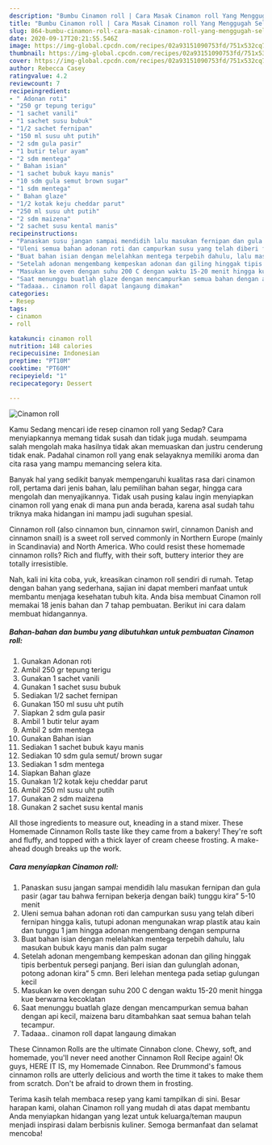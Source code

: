 ```yaml
---
description: "Bumbu Cinamon roll | Cara Masak Cinamon roll Yang Menggugah Selera"
title: "Bumbu Cinamon roll | Cara Masak Cinamon roll Yang Menggugah Selera"
slug: 864-bumbu-cinamon-roll-cara-masak-cinamon-roll-yang-menggugah-selera
date: 2020-09-17T20:21:55.546Z
image: https://img-global.cpcdn.com/recipes/02a93151090753fd/751x532cq70/cinamon-roll-foto-resep-utama.jpg
thumbnail: https://img-global.cpcdn.com/recipes/02a93151090753fd/751x532cq70/cinamon-roll-foto-resep-utama.jpg
cover: https://img-global.cpcdn.com/recipes/02a93151090753fd/751x532cq70/cinamon-roll-foto-resep-utama.jpg
author: Rebecca Casey
ratingvalue: 4.2
reviewcount: 7
recipeingredient:
- " Adonan roti"
- "250 gr tepung terigu"
- "1 sachet vanili"
- "1 sachet susu bubuk"
- "1/2 sachet fernipan"
- "150 ml susu uht putih"
- "2 sdm gula pasir"
- "1 butir telur ayam"
- "2 sdm mentega"
- " Bahan isian"
- "1 sachet bubuk kayu manis"
- "10 sdm gula semut brown sugar"
- "1 sdm mentega"
- " Bahan glaze"
- "1/2 kotak keju cheddar parut"
- "250 ml susu uht putih"
- "2 sdm maizena"
- "2 sachet susu kental manis"
recipeinstructions:
- "Panaskan susu jangan sampai mendidih lalu masukan fernipan dan gula pasir (agar tau bahwa fernipan bekerja dengan baik) tunggu kira” 5-10 menit"
- "Uleni semua bahan adonan roti dan campurkan susu yang telah diberi fernipan hingga kalis, tutupi adonan mengunakan wrap plastik atau kain dan tunggu 1 jam hingga adonan mengembang dengan sempurna"
- "Buat bahan isian dengan melelahkan mentega terpebih dahulu, lalu masukan bubuk kayu manis dan palm sugar"
- "Setelah adonan mengembang kempeskan adonan dan giling hinggak tipis berbentuk persegi panjang. Beri isian dan gulunglah adonan, potong adonan kira” 5 cmn. Beri lelehan mentega pada setiap gulungan kecil"
- "Masukan ke oven dengan suhu 200 C dengan waktu 15-20 menit hingga kue berwarna kecoklatan"
- "Saat menunggu buatlah glaze dengan mencampurkan semua bahan dengan api kecil, maizena baru ditambahkan saat semua bahan telah tecampur."
- "Tadaaa.. cinamon roll dapat langaung dimakan"
categories:
- Resep
tags:
- cinamon
- roll

katakunci: cinamon roll 
nutrition: 148 calories
recipecuisine: Indonesian
preptime: "PT10M"
cooktime: "PT60M"
recipeyield: "1"
recipecategory: Dessert

---
```



![Cinamon roll](https://img-global.cpcdn.com/recipes/02a93151090753fd/751x532cq70/cinamon-roll-foto-resep-utama.jpg)

Kamu Sedang mencari ide resep cinamon roll yang Sedap? Cara menyiapkannya memang tidak susah dan tidak juga mudah. seumpama salah mengolah maka hasilnya tidak akan memuaskan dan justru cenderung tidak enak. Padahal cinamon roll yang enak selayaknya memiliki aroma dan cita rasa yang mampu memancing selera kita.

Banyak hal yang sedikit banyak mempengaruhi kualitas rasa dari cinamon roll, pertama dari jenis bahan, lalu pemilihan bahan segar, hingga cara mengolah dan menyajikannya. Tidak usah pusing kalau ingin menyiapkan cinamon roll yang enak di mana pun anda berada, karena asal sudah tahu triknya maka hidangan ini mampu jadi suguhan spesial.

Cinnamon roll (also cinnamon bun, cinnamon swirl, cinnamon Danish and cinnamon snail) is a sweet roll served commonly in Northern Europe (mainly in Scandinavia) and North America. Who could resist these homemade cinnamon rolls? Rich and fluffy, with their soft, buttery interior they are totally irresistible.


Nah, kali ini kita coba, yuk, kreasikan cinamon roll sendiri di rumah. Tetap dengan bahan yang sederhana, sajian ini dapat memberi manfaat untuk membantu menjaga kesehatan tubuh kita. Anda bisa membuat Cinamon roll memakai 18 jenis bahan dan 7 tahap pembuatan. Berikut ini cara dalam membuat hidangannya.

<!--inarticleads1-->

##### Bahan-bahan dan bumbu yang dibutuhkan untuk pembuatan Cinamon roll:

1. Gunakan  Adonan roti
1. Ambil 250 gr tepung terigu
1. Gunakan 1 sachet vanili
1. Gunakan 1 sachet susu bubuk
1. Sediakan 1/2 sachet fernipan
1. Gunakan 150 ml susu uht putih
1. Siapkan 2 sdm gula pasir
1. Ambil 1 butir telur ayam
1. Ambil 2 sdm mentega
1. Gunakan  Bahan isian
1. Sediakan 1 sachet bubuk kayu manis
1. Sediakan 10 sdm gula semut/ brown sugar
1. Sediakan 1 sdm mentega
1. Siapkan  Bahan glaze
1. Gunakan 1/2 kotak keju cheddar parut
1. Ambil 250 ml susu uht putih
1. Gunakan 2 sdm maizena
1. Gunakan 2 sachet susu kental manis


All those ingredients to measure out, kneading in a stand mixer. These Homemade Cinnamon Rolls taste like they came from a bakery! They&#39;re soft and fluffy, and topped with a thick layer of cream cheese frosting. A make-ahead dough breaks up the work. 

<!--inarticleads2-->

##### Cara menyiapkan Cinamon roll:

1. Panaskan susu jangan sampai mendidih lalu masukan fernipan dan gula pasir (agar tau bahwa fernipan bekerja dengan baik) tunggu kira” 5-10 menit
1. Uleni semua bahan adonan roti dan campurkan susu yang telah diberi fernipan hingga kalis, tutupi adonan mengunakan wrap plastik atau kain dan tunggu 1 jam hingga adonan mengembang dengan sempurna
1. Buat bahan isian dengan melelahkan mentega terpebih dahulu, lalu masukan bubuk kayu manis dan palm sugar
1. Setelah adonan mengembang kempeskan adonan dan giling hinggak tipis berbentuk persegi panjang. Beri isian dan gulunglah adonan, potong adonan kira” 5 cmn. Beri lelehan mentega pada setiap gulungan kecil
1. Masukan ke oven dengan suhu 200 C dengan waktu 15-20 menit hingga kue berwarna kecoklatan
1. Saat menunggu buatlah glaze dengan mencampurkan semua bahan dengan api kecil, maizena baru ditambahkan saat semua bahan telah tecampur.
1. Tadaaa.. cinamon roll dapat langaung dimakan


These Cinnamon Rolls are the ultimate Cinnabon clone. Chewy, soft, and homemade, you&#39;ll never need another Cinnamon Roll Recipe again! Ok guys, HERE IT IS, my Homemade Cinnabon. Ree Drummond&#39;s famous cinnamon rolls are utterly delicious and worth the time it takes to make them from scratch. Don&#39;t be afraid to drown them in frosting. 

Terima kasih telah membaca resep yang kami tampilkan di sini. Besar harapan kami, olahan Cinamon roll yang mudah di atas dapat membantu Anda menyiapkan hidangan yang lezat untuk keluarga/teman maupun menjadi inspirasi dalam berbisnis kuliner. Semoga bermanfaat dan selamat mencoba!
